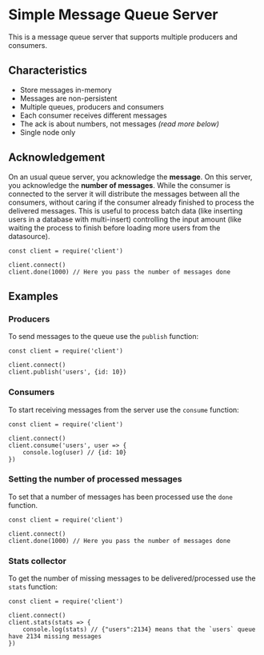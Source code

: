 # Simple Message Queue Server

This is a message queue server that supports multiple producers and consumers.

## Characteristics

- Store messages in-memory
- Messages are non-persistent
- Multiple queues, producers and consumers
- Each consumer receives different messages
- The ack is about numbers, not messages *(read more below)*
- Single node only

## Acknowledgement

On an usual queue server, you acknowledge the **message**. On this server, you acknowledge the **number of messages**. While the consumer is connected to the server it will distribute the messages between all the consumers, without caring if the consumer already finished to process the delivered messages. This is useful to process batch data (like inserting users in a database with multi-insert) controlling the input amount (like waiting the process to finish before loading more users from the datasource).

```
const client = require('client')

client.connect()
client.done(1000) // Here you pass the number of messages done
```

## Examples

### Producers

To send messages to the queue use the `publish` function:

```
const client = require('client')

client.connect()
client.publish('users', {id: 10})
```

### Consumers

To start receiving messages from the server use the `consume` function:

```
const client = require('client')

client.connect()
client.consume('users', user => {
    console.log(user) // {id: 10}
})
```

### Setting the number of processed messages

To set that a number of messages has been processed use the `done` function.

```
const client = require('client')

client.connect()
client.done(1000) // Here you pass the number of messages done
```

### Stats collector

To get the number of missing messages to be delivered/processed use the `stats` function:

```
const client = require('client')

client.connect()
client.stats(stats => {
    console.log(stats) // {"users":2134} means that the `users` queue have 2134 missing messages
})
```
